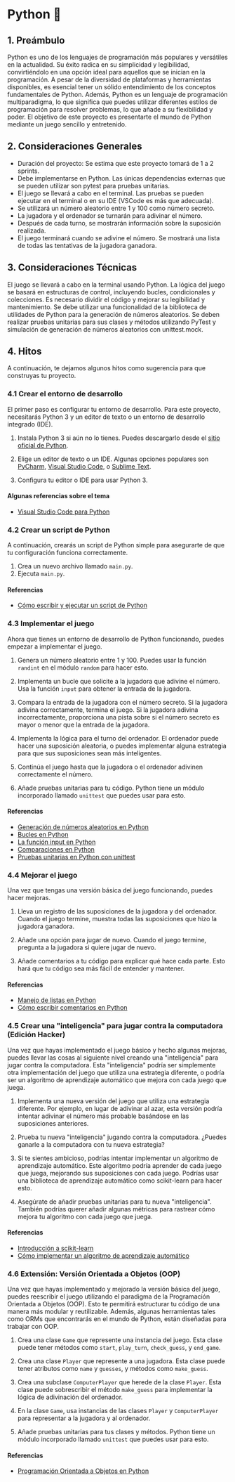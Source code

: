 # Python 🐍

## 1. Preámbulo

Python es uno de los lenguajes de programación más populares y versátiles en la
actualidad. Su éxito radica en su simplicidad y legibilidad, convirtiéndolo en
una opción ideal para aquellos que se inician en la programación. A pesar de la
diversidad de plataformas y herramientas disponibles, es esencial tener un
sólido entendimiento de los conceptos fundamentales de Python. Además, Python
es un lenguaje de programación multiparadigma, lo que significa que puedes
utilizar diferentes estilos de programación para resolver problemas, lo que
añade a su flexibilidad y poder. El objetivo de este proyecto es presentarte el
mundo de Python mediante un juego sencillo y entretenido.

## 2. Consideraciones Generales

- Duración del proyecto: Se estima que este proyecto tomará de 1 a 2 sprints.
- Debe implementarse en Python. Las únicas dependencias externas que se pueden
  utilizar son pytest para pruebas unitarias.
- El juego se llevará a cabo en el terminal. Las pruebas se pueden ejecutar en
  el terminal o en su IDE (VSCode es más que adecuada).
- Se utilizará un número aleatorio entre 1 y 100 como número secreto.
- La jugadora y el ordenador se turnarán para adivinar el número.
- Después de cada turno, se mostrarán información sobre la suposición
  realizada.
- El juego terminará cuando se adivine el número. Se mostrará una lista de
  todas las tentativas de la jugadora ganadora.

## 3. Consideraciones Técnicas

El juego se llevará a cabo en la terminal usando Python. La lógica del juego se
basará en estructuras de control, incluyendo bucles, condicionales y
colecciones. Es necesario dividir el código y mejorar su legibilidad y
mantenimiento. Se debe utilizar una funcionalidad de la biblioteca de
utilidades de Python para la generación de números aleatorios. Se deben
realizar pruebas unitarias para sus clases y métodos utilizando PyTest y
simulación de generación de números aleatorios con unittest.mock.

## 4. Hitos

A continuación, te dejamos algunos hitos como sugerencia para que construyas tu
proyecto.

### 4.1 Crear el entorno de desarrollo

El primer paso es configurar tu entorno de desarrollo. Para este proyecto,
necesitarás Python 3 y un editor de texto o un entorno de desarrollo integrado
(IDE).

1. Instala Python 3 si aún no lo tienes. Puedes descargarlo desde el [sitio
oficial de Python](https://www.python.org/downloads/).

2. Elige un editor de texto o un IDE. Algunas opciones populares son
[PyCharm](https://www.jetbrains.com/pycharm/), [Visual Studio
Code](https://code.visualstudio.com/), o [Sublime
Text](https://www.sublimetext.com/).

3. Configura tu editor o IDE para usar Python 3.

#### Algunas referencias sobre el tema

- [Visual Studio Code para
  Python](https://code.visualstudio.com/docs/languages/python)

### 4.2 Crear un script de Python

A continuación, crearás un script de Python simple para asegurarte de que tu
configuración funciona correctamente.

1. Crea un nuevo archivo llamado `main.py`. <br>
2. Ejecuta `main.py`.

#### Referencias

- [Cómo escribir y ejecutar un script de
  Python](https://entrenamiento-python-basico.readthedocs.io/es/3.7/leccion1/holamundo.html#ejecucion)

### 4.3 Implementar el juego

Ahora que tienes un entorno de desarrollo de Python funcionando, puedes empezar
a implementar el juego.

1. Genera un número aleatorio entre 1 y 100. Puedes usar la función `randint`
en el módulo `random` para hacer esto.

2. Implementa un bucle que solicite a la jugadora que adivine el número. Usa la
función `input` para obtener la entrada de la jugadora.

3. Compara la entrada de la jugadora con el número secreto. Si la jugadora
adivina correctamente, termina el juego. Si la jugadora adivina
incorrectamente, proporciona una pista sobre si el número secreto es mayor o
menor que la entrada de la jugadora.

4. Implementa la lógica para el turno del ordenador. El ordenador puede hacer
una suposición aleatoria, o puedes implementar alguna estrategia para que sus
suposiciones sean más inteligentes.

5. Continúa el juego hasta que la jugadora o el ordenador adivinen
correctamente el número.

6. Añade pruebas unitarias para tu código. Python tiene un módulo incorporado
llamado `unittest` que puedes usar para esto.

#### Referencias

- [Generación de números aleatorios en
  Python](https://docs.python.org/3/library/random.html)
- [Bucles en
  Python](https://docs.python.org/3/tutorial/controlflow.html#for-statements)
- [La función input en
  Python](https://docs.python.org/3/library/functions.html#input)
- [Comparaciones en
  Python](https://docs.python.org/3/library/stdtypes.html#comparisons)
- [Pruebas unitarias en Python con
  unittest](https://docs.python.org/4/library/unittest.html)

### 4.4 Mejorar el juego

Una vez que tengas una versión básica del juego funcionando, puedes hacer
mejoras.

1. Lleva un registro de las suposiciones de la jugadora y del ordenador. Cuando
el juego termine, muestra todas las suposiciones que hizo la jugadora ganadora.

2. Añade una opción para jugar de nuevo. Cuando el juego termine, pregunta a la
jugadora si quiere jugar de nuevo.

3. Añade comentarios a tu código para explicar qué hace cada parte. Esto hará
que tu código sea más fácil de entender y mantener.

#### Referencias

- [Manejo de listas en
  Python](https://docs.python.org/3/tutorial/introduction.html#lists)
- [Cómo escribir comentarios en
  Python](https://www.w3schools.com/python/python_comments.asp)

### 4.5 Crear una "inteligencia" para jugar contra la computadora (Edición Hacker)

Una vez que hayas implementado el juego básico y hecho algunas mejoras, puedes
llevar las cosas al siguiente nivel creando una "inteligencia" para jugar
contra la computadora. Esta "inteligencia" podría ser simplemente otra
implementación del juego que utiliza una estrategia diferente, o podría ser un
algoritmo de aprendizaje automático que mejora con cada juego que juega.

1. Implementa una nueva versión del juego que utiliza una estrategia diferente.
Por ejemplo, en lugar de adivinar al azar, esta versión podría intentar
adivinar el número más probable basándose en las suposiciones anteriores.

2. Prueba tu nueva "inteligencia" jugando contra la computadora. ¿Puedes
ganarle a la computadora con tu nueva estrategia?

3. Si te sientes ambicioso, podrías intentar implementar un algoritmo de
aprendizaje automático. Este algoritmo podría aprender de cada juego que juega,
mejorando sus suposiciones con cada juego. Podrías usar una biblioteca de
aprendizaje automático como scikit-learn para hacer esto.

4. Asegúrate de añadir pruebas unitarias para tu nueva "inteligencia". También
podrías querer añadir algunas métricas para rastrear cómo mejora tu algoritmo
con cada juego que juega.

#### Referencias

- [Introducción a
  scikit-learn](https://scikit-learn.org/stable/getting_started.html)
- [Cómo implementar un algoritmo de aprendizaje
  automático](https://machinelearningmastery.com/start-here/#algorithms)

### 4.6 Extensión: Versión Orientada a Objetos (OOP)

Una vez que hayas implementado y mejorado la versión básica del juego, puedes
reescribir el juego utilizando el paradigma de la Programación Orientada a
Objetos (OOP). Esto te permitirá estructurar tu código de una manera más
modular y reutilizable. Además, algunas herramientas tales como ORMs que
encontrarás en el mundo de Python, están diseñadas para trabajar con OOP.

1. Crea una clase `Game` que represente una instancia del juego. Esta clase
puede tener métodos como `start`, `play_turn`, `check_guess`, y `end_game`.

2. Crea una clase `Player` que represente a una jugadora. Esta clase puede
tener atributos como `name` y `guesses`, y métodos como `make_guess`.

3. Crea una subclase `ComputerPlayer` que herede de la clase `Player`. Esta
clase puede sobrescribir el método `make_guess` para implementar la lógica de
adivinación del ordenador.

4. En la clase `Game`, usa instancias de las clases `Player` y `ComputerPlayer`
para representar a la jugadora y al ordenador.

5. Añade pruebas unitarias para tus clases y métodos. Python tiene un módulo
incorporado llamado `unittest` que puedes usar para esto.

#### Referencias

- [Programación Orientada a Objetos en
  Python](https://docs.python.org/3/tutorial/classes.html)
